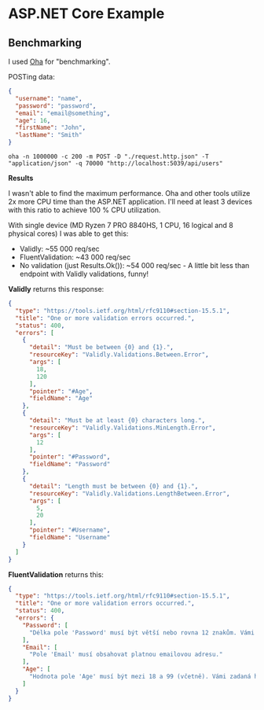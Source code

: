 # ASP.NET Core Example

## Benchmarking
I used [Oha](https://github.com/hatoo/oha) for "benchmarking".

POSTing data:
```json
{
  "username": "name",
  "password": "password",
  "email": "email@something",
  "age": 16,
  "firstName": "John",
  "lastName": "Smith"
}
```

```shell
oha -n 1000000 -c 200 -m POST -D "./request.http.json" -T "application/json" -q 70000 "http://localhost:5039/api/users"
```

**Results**

I wasn't able to find the maximum performance. Oha and other tools utilize 2x more CPU time than the ASP.NET application. I'll need at least 3 devices with this ratio to achieve 100 % CPU utilization.

With single device (MD Ryzen 7 PRO 8840HS, 1 CPU, 16 logical and 8 physical cores) I was able to get this:
- Validly: ~55 000 req/sec
- FluentValidation: ~43 000 req/sec
- No validation (just Results.Ok()): ~54 000 req/sec - A little bit less than endpoint with Validly validations, funny!

**Validly** returns this response:
```json
{
  "type": "https://tools.ietf.org/html/rfc9110#section-15.5.1",
  "title": "One or more validation errors occurred.",
  "status": 400,
  "errors": [
    {
      "detail": "Must be between {0} and {1}.",
      "resourceKey": "Validly.Validations.Between.Error",
      "args": [
        18,
        120
      ],
      "pointer": "#Age",
      "fieldName": "Age"
    },
    {
      "detail": "Must be at least {0} characters long.",
      "resourceKey": "Validly.Validations.MinLength.Error",
      "args": [
        12
      ],
      "pointer": "#Password",
      "fieldName": "Password"
    },
    {
      "detail": "Length must be between {0} and {1}.",
      "resourceKey": "Validly.Validations.LengthBetween.Error",
      "args": [
        5,
        20
      ],
      "pointer": "#Username",
      "fieldName": "Username"
    }
  ]
}
```

**FluentValidation** returns this:
```json
{
  "type": "https://tools.ietf.org/html/rfc9110#section-15.5.1",
  "title": "One or more validation errors occurred.",
  "status": 400,
  "errors": {
    "Password": [
      "Délka pole 'Password' musí být větší nebo rovna 12 znakům. Vámi zadaná délka je 6 znaků."
    ],
    "Email": [
      "Pole 'Email' musí obsahovat platnou emailovou adresu."
    ],
    "Age": [
      "Hodnota pole 'Age' musí být mezi 18 a 99 (včetně). Vámi zadaná hodnota je 0."
    ]
  }
}
```